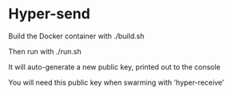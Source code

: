 # Hyper-send

Build the Docker container with ./build.sh

Then run with ./run.sh

It will auto-generate a new public key, printed out to the console

You will need this public key when swarming with 'hyper-receive'


